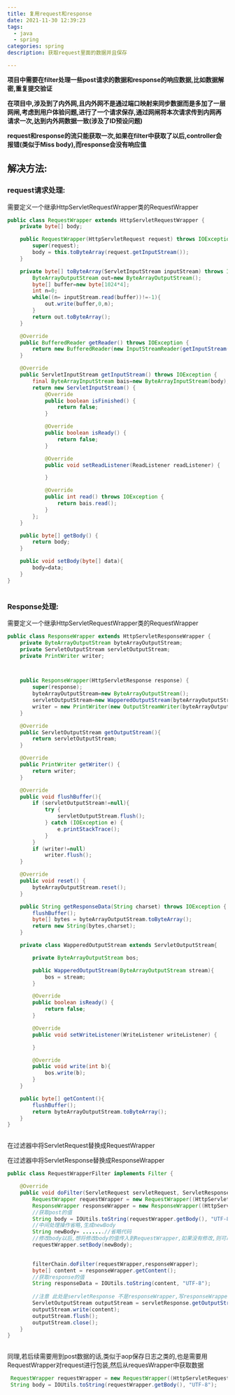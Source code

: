 ```yaml
---
title: 复用request和response 
date: 2021-11-30 12:39:23
tags:
  - java 
  - spring
categories: spring
description: 获取request里面的数据并且保存

---
```


 **项目中需要在filter处理一些post请求的数据和response的响应数据,比如数据解密,重复提交验证**



**在项目中,涉及到了内外网,且内外网不是通过端口映射来同步数据而是多加了一层网闸,考虑到用户体验问题,进行了一个请求保存,通过网闸将本次请求传到内网再请求一次,达到内外网数据一致(涉及了ID预设问题)**


 **request和response的流只能获取一次,如果在filter中获取了以后,controller会报错(类似于Miss body),而response会没有响应值**



## 解决方法:

### request请求处理:

需要定义一个继承HttpServletRequestWrapper类的RequestWrapper

```java
public class RequestWrapper extends HttpServletRequestWrapper {
    private byte[] body;

    public RequestWrapper(HttpServletRequest request) throws IOException {
        super(request);
        body = this.toByteArray(request.getInputStream());
    }

    private byte[] toByteArray(ServletInputStream inputStream) throws IOException {
        ByteArrayOutputStream out=new ByteArrayOutputStream();
        byte[] buffer=new byte[1024*4];
        int n=0;
        while((n= inputStream.read(buffer))!=-1){
            out.write(buffer,0,n);
        }
        return out.toByteArray();
    }

    @Override
    public BufferedReader getReader() throws IOException {
        return new BufferedReader(new InputStreamReader(getInputStream()));
    }

    @Override
    public ServletInputStream getInputStream() throws IOException {
        final ByteArrayInputStream bais=new ByteArrayInputStream(body);
        return new ServletInputStream() {
            @Override
            public boolean isFinished() {
                return false;
            }

            @Override
            public boolean isReady() {
                return false;
            }

            @Override
            public void setReadListener(ReadListener readListener) {

            }

            @Override
            public int read() throws IOException {
                return bais.read();
            }
        };
    }

    public byte[] getBody() {
        return body;
    }

    public void setBody(byte[] data){
        body=data;
    }
}
```

![点击并拖拽以移动](data:image/gif;base64,R0lGODlhAQABAPABAP///wAAACH5BAEKAAAALAAAAAABAAEAAAICRAEAOw==)

### Response处理:

需要定义一个继承HttpServletRequestWrapper类的RequestWrapper

```java
public class ResponseWrapper extends HttpServletResponseWrapper {
    private ByteArrayOutputStream byteArrayOutputStream;
    private ServletOutputStream servletOutputStream;
    private PrintWriter writer;



    public ResponseWrapper(HttpServletResponse response) {
        super(response);
        byteArrayOutputStream=new ByteArrayOutputStream();
        servletOutputStream=new WapperedOutputStream(byteArrayOutputStream);
        writer = new PrintWriter(new OutputStreamWriter(byteArrayOutputStream,StandardCharsets.UTF_8));
    }

    @Override
    public ServletOutputStream getOutputStream(){
        return servletOutputStream;
    }

    @Override
    public PrintWriter getWriter() {
        return writer;
    }

    @Override
    public void flushBuffer(){
        if (servletOutputStream!=null){
            try {
                servletOutputStream.flush();
            } catch (IOException e) {
                e.printStackTrace();
            }
        }
        if (writer!=null)
            writer.flush();
    }

    @Override
    public void reset() {
        byteArrayOutputStream.reset();
    }

    public String getResponseData(String charset) throws IOException {
        flushBuffer();
        byte[] bytes = byteArrayOutputStream.toByteArray();
        return new String(bytes,charset);
    }

    private class WapperedOutputStream extends ServletOutputStream{

        private ByteArrayOutputStream bos;

        public WapperedOutputStream(ByteArrayOutputStream stream){
            bos = stream;
        }

        @Override
        public boolean isReady() {
            return false;
        }

        @Override
        public void setWriteListener(WriteListener writeListener) {

        }

        @Override
        public void write(int b){
            bos.write(b);
        }
    }

    public byte[] getContent(){
        flushBuffer();
        return byteArrayOutputStream.toByteArray();
    }
}
```

![点击并拖拽以移动](data:image/gif;base64,R0lGODlhAQABAPABAP///wAAACH5BAEKAAAALAAAAAABAAEAAAICRAEAOw==)

在过滤器中将ServletRequest替换成RequestWrapper

在过滤器中将ServletResponse替换成ResponseWrapper

```java
public class RequestWrapperFilter implements Filter {

    @Override
    public void doFilter(ServletRequest servletRequest, ServletResponse servletResponse, FilterChain filterChain) throws IOException, ServletException {
        RequestWrapper requestWrapper = new RequestWrapper((HttpServletRequest) servletRequest);
        ResponseWrapper responseWrapper = new ResponseWrapper((HttpServletResponse) servletResponse);
        //获取post的值
        String body = IOUtils.toString(requestWrapper.getBody(), "UTF-8");
        //中间处理操作省略,生成newBody
        String newBody= .......//省略代码
        //修改body以后,想将修改body的值传入到RequestWrapper,如果没有修改,则可以无视,我这里要预设id
        requestWrapper.setBody(newBody);

        
        filterChain.doFilter(requestWrapper,responseWrapper);
        byte[] content = responseWrapper.getContent();
        //获取response的值
        String responseData = IOUtils.toString(content, "UTF-8");
        
        //注意 此处是servletResponse 不是responseWrapper,写responseWrapper的话 依旧响应不了
        ServletOutputStream outputStream = servletResponse.getOutputStream();
        outputStream.write(content);
        outputStream.flush();
        outputStream.close();
    }
}
```

![点击并拖拽以移动](data:image/gif;base64,R0lGODlhAQABAPABAP///wAAACH5BAEKAAAALAAAAAABAAEAAAICRAEAOw==)

同理,若后续需要用到post数据的话,类似于aop保存日志之类的,也是需要用RequestWrapper对request进行包装,然后从requesWrapper中获取数据

```java
 RequestWrapper requestWrapper = new RequestWrapper((HttpServletRequest) servletRequest);
 String body = IOUtils.toString(requestWrapper.getBody(), "UTF-8");
```

